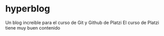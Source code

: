 # hyperblog
Un blog increible para el curso de Git y Github de Platzi
El curso de Platzi tiene muy buen contenido
